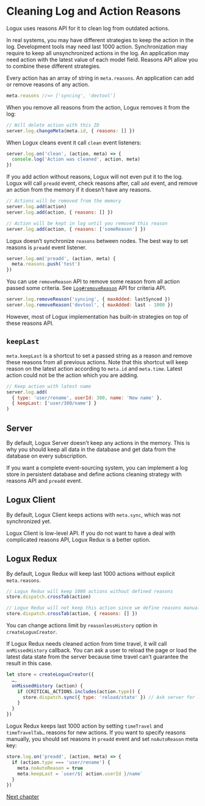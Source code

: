 # Cleaning Log and Action Reasons

Logux uses reasons API for it to clean log from outdated actions.

In real systems, you may have different strategies to keep the action in the log. Development tools may need last 1000 action. Synchronization may require to keep all unsynchronized actions in the log. An application may need action with the latest value of each model field. Reasons API allow you to combine these different strategies.

Every action has an array of string in `meta.reasons`. An application can add or remove reasons of any action.

```js
meta.reasons //=> ['syncing', 'devtool']
```

When you remove all reasons from the action, Logux removes it from the log:

```js
// Will delete action with this ID
server.log.changeMeta(meta.id, { reasons: [] })
```

When Logux cleans event it call `clean` event listeners:

```js
server.log.on('clean', (action, meta) => {
  console.log('Action was cleaned', action, meta)
})
```

If you add action without reasons, Logux will not even put it to the log. Logux will call `preadd` event, check reasons after, call `add` event, and remove an action from the memory if it doesn’t have any reasons.

```js
// Actions will be removed from the memory
server.log.add(action)
server.log.add(action, { reasons: [] })

// Action will be kept in log until you removed this reason
server.log.add(action, { reasons: ['someReason'] })
```

Logux doesn’t synchronize `reasons` between nodes. The best way to set reasons is `preadd` event listener.

```js
server.log.on('preadd', (action, meta) {
  meta.reasons.push('test')
})
```

You can use `removeReason` API to remove some reason from all action passed some criteria. See [`Log#removeReason`](https://logux.io/redux-api/#log-removereason) API for criteria API.

```js
server.log.removeReason('syncing', { maxAdded: lastSynced })
server.log.removeReason('devtool', { maxAdded: last - 1000 })
```

However, most of Logux implementation has built-in strategies on top of these reasons API.


## `keepLast`

`meta.keepLast` is a shortcut to set a passed string as a reason and remove these reasons from all previous actions. Note that this shortcut will keep reason on the latest action according to `meta.id` and `meta.time`. Latest action could not be the action which you are adding.

```js
// Keep action with latest name
server.log.add(
  { type: 'user/rename', userId: 380, name: 'New name' },
  { keepLast: ['user/380/name'] }
)
```


## Server

By default, Logux Server doesn’t keep any actions in the memory. This is why you should keep all data in the database and get data from the database on every subscription.

If you want a complete event-sourcing system, you can implement a log store in persistent database and define actions cleaning strategy with reasons API and `preadd` event.

## Logux Client

By default, Logux Client keeps actions with `meta.sync`, which was not synchronized yet.

Logux Client is low-level API. If you do not want to have a deal with complicated reasons API, Logux Redux is a better option.


## Logux Redux

By default, Logux Redux will keep last 1000 actions without explicit `meta.reasons`.

```js
// Logux Redux will keep 1000 actions without defined reasons
store.dispatch.crossTab(action)

// Logux Redux will not keep this action since we define reasons manually
store.dispatch.crossTab(action, { reasons: [] })
```

You can change actions limit by `reasonlessHistory` option in `createLoguxCreator`.

If Logux Redux needs cleaned action from time travel, it will call `onMissedHistory` callback. You can ask a user to reload the page or load the latest data state from the server because time travel can’t guarantee the result in this case.

```js
let store = createLoguxCreator({
  …,
  onMissedHistory (action) {
    if (CRITICAL_ACTIONS.includes(action.type)) {
      store.dispatch.sync({ type: 'reload/state' }) // Ask server for latest state
    }
  }
})
```

Logux Redux keeps last 1000 action by setting `timeTravel` and `timeTravelTab…` reasons for new actions. If you want to specify reasons manually, you should set reasons in `preadd` event and set `noAutoReason` meta key:

```js
store.log.on('preadd', (action, meta) => {
  if (action.type === 'user/rename') {
    meta.noAutoReason = true
    meta.keepLast = `user/${ action.userId }/name`
  }
})
```

[Next chapter](./subprotocol.md)
